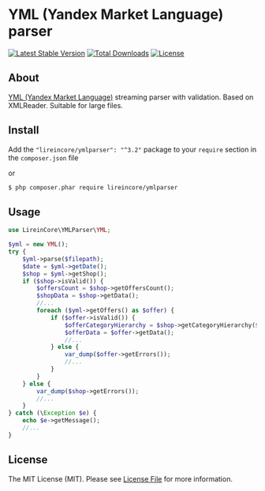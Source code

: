 # YML (Yandex Market Language) parser

[![Latest Stable Version](https://poser.pugx.org/lireincore/ymlparser/v/stable)](https://packagist.org/packages/lireincore/ymlparser)
[![Total Downloads](https://poser.pugx.org/lireincore/ymlparser/downloads)](https://packagist.org/packages/lireincore/ymlparser)
[![License](https://poser.pugx.org/lireincore/ymlparser/license)](https://packagist.org/packages/lireincore/ymlparser)

## About

[YML (Yandex Market Language)](https://yandex.ru/support/partnermarket/yml/about-yml.xml) streaming parser with validation.
Based on XMLReader. Suitable for large files.

## Install

Add the `"lireincore/ymlparser": "^3.2"` package to your `require` section in the `composer.json` file

or

``` bash
$ php composer.phar require lireincore/ymlparser
```

## Usage

```php
use LireinCore\YMLParser\YML;

$yml = new YML();
try {
    $yml->parse($filepath);
    $date = $yml->getDate();
    $shop = $yml->getShop();
    if ($shop->isValid()) {
        $offersCount = $shop->getOffersCount();
        $shopData = $shop->getData();
        //...
        foreach ($yml->getOffers() as $offer) {
            if ($offer->isValid()) {
                $offerCategoryHierarchy = $shop->getCategoryHierarchy($offer->getCategoryId());
                $offerData = $offer->getData();
                //...
            } else {
                var_dump($offer->getErrors());
                //...
            }
        }
    } else {
        var_dump($shop->getErrors());
        //...
    }
} catch (\Exception $e) {
    echo $e->getMessage();
    //...
}
```

## License

The MIT License (MIT). Please see [License File](LICENSE) for more information.